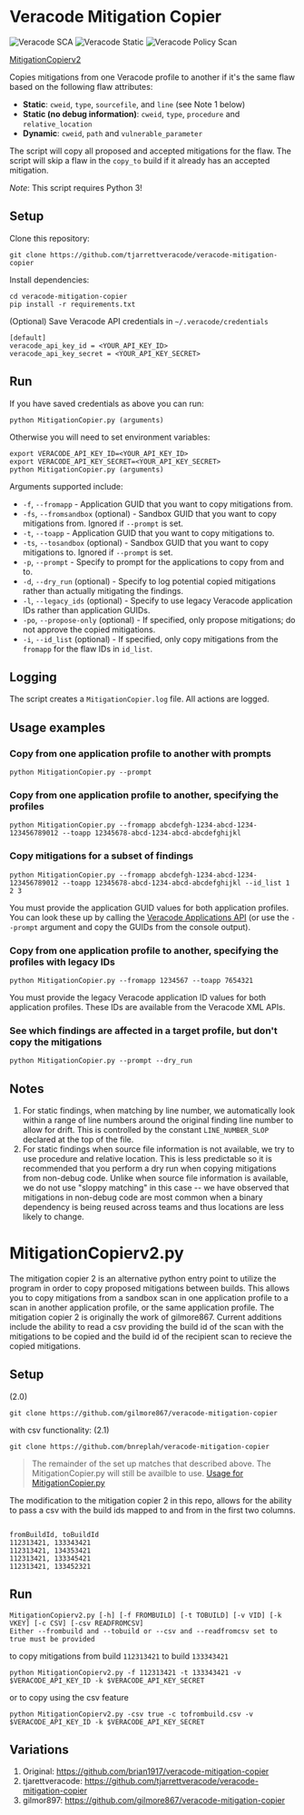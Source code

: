 # Veracode Mitigation Copier


![ Veracode SCA ](https://github.com/bnreplah/veracode-mitigation-copier/.github/workflows/sca.yml/badge.svg)
![ Veracode Static ](https://github.com/bnreplah/veracode-mitigation-copier/.github/workflows/pipeline-scan-py.yml/badge.svg)
![ Veracode Policy Scan ](https://github.com/bnreplah/veracode-mitigation-copier/.github/workflows/policyscan.yml/badge.svg)


[MitigationCopierv2](#mitigationcopierv2py)

Copies mitigations from one Veracode profile to another if it's the same flaw based on the following flaw attributes:

- **Static**: `cweid`, `type`, `sourcefile`, and `line` (see Note 1 below)
- **Static (no debug information)**: `cweid`, `type`, `procedure` and `relative_location`
- **Dynamic**: `cweid`, `path` and `vulnerable_parameter`

The script will copy all proposed and accepted mitigations for the flaw. The script will skip a flaw in the `copy_to` build if it already has an accepted mitigation.

*Note*: This script requires Python 3!

## Setup

Clone this repository:

    git clone https://github.com/tjarrettveracode/veracode-mitigation-copier

Install dependencies:

    cd veracode-mitigation-copier
    pip install -r requirements.txt

(Optional) Save Veracode API credentials in `~/.veracode/credentials`

    [default]
    veracode_api_key_id = <YOUR_API_KEY_ID>
    veracode_api_key_secret = <YOUR_API_KEY_SECRET>

## Run

If you have saved credentials as above you can run:

    python MitigationCopier.py (arguments)

Otherwise you will need to set environment variables:

    export VERACODE_API_KEY_ID=<YOUR_API_KEY_ID>
    export VERACODE_API_KEY_SECRET=<YOUR_API_KEY_SECRET>
    python MitigationCopier.py (arguments)

Arguments supported include:

- `-f`, `--fromapp` - Application GUID that you want to copy mitigations from.
- `-fs`, `--fromsandbox` (optional) - Sandbox GUID that you want to copy mitigations from. Ignored if `--prompt` is set.
- `-t`, `--toapp` - Application GUID that you want to copy mitigations to.
- `-ts`, `--tosandbox` (optional) - Sandbox GUID that you want to copy mitigations to. Ignored if `--prompt` is set.
- `-p`, `--prompt` - Specify to prompt for the applications to copy from and to.
- `-d`, `--dry_run` (optional) - Specify to log potential copied mitigations rather than actually mitigating the findings.
- `-l`, `--legacy_ids` (optional) - Specify to use legacy Veracode application IDs rather than application GUIDs.
- `-po`, `--propose-only` (optional) - If specified, only propose mitigations; do not approve the copied mitigations.
- `-i`, `--id_list` (optional) - If specified, only copy mitigations from the `fromapp` for the flaw IDs in `id_list`.

## Logging

The script creates a `MitigationCopier.log` file. All actions are logged.

## Usage examples

### Copy from one application profile to another with prompts

    python MitigationCopier.py --prompt

### Copy from one application profile to another, specifying the profiles

    python MitigationCopier.py --fromapp abcdefgh-1234-abcd-1234-123456789012 --toapp 12345678-abcd-1234-abcd-abcdefghijkl

### Copy mitigations for a subset of findings

    python MitigationCopier.py --fromapp abcdefgh-1234-abcd-1234-123456789012 --toapp 12345678-abcd-1234-abcd-abcdefghijkl --id_list 1 2 3

You must provide the application GUID values for both application profiles. You can look these up by calling the [Veracode Applications API](https://help.veracode.com/r/c_apps_intro) (or use the `--prompt` argument and copy the GUIDs from the console output).

### Copy from one application profile to another, specifying the profiles with legacy IDs

    python MitigationCopier.py --fromapp 1234567 --toapp 7654321

You must provide the legacy Veracode application ID values for both application profiles. These IDs are available from the Veracode XML APIs.

### See which findings are affected in a target profile, but don't copy the mitigations

    python MitigationCopier.py --prompt --dry_run


## Notes

1. For static findings, when matching by line number, we automatically look within a range of line numbers around the original finding line number to allow for drift. This is controlled by the constant `LINE_NUMBER_SLOP` declared at the top of the file.
2. For static findings when source file information is not available, we try to use procedure and relative location. This is less predictable so it is recommended that you perform a dry run when copying mitigations from non-debug code. Unlike when source file information is available, we do not use "sloppy matching" in this case -- we have observed that mitigations in non-debug code are most common when a binary dependency is being reused across teams and thus locations are less likely to change.


# MitigationCopierv2.py #

The mitigation copier 2 is an alternative python entry point to utilize the program in order to copy proposed mitigations between builds. This allows you to copy mitigations from a sandbox scan in one application profile to a scan in another application profile, or the same application profile. 
The mitigation copier 2 is originally the work of gilmore867. Current additions include the ability to read a csv providing the build id of the scan with the mitigations to be copied and the build id of the recipient scan to recieve the copied mitigations. 


## Setup ##

(2.0)
```
git clone https://github.com/gilmore867/veracode-mitigation-copier
```
with csv functionality: (2.1)
```
git clone https://github.com/bnreplah/veracode-mitigation-copier
```

> The remainder of the set up matches that described above. The MitigationCopier.py will still be availble to use. [Usage for MitigationCopier.py](#Veracode-Mitigation-Copier##Run)

The modification to the mitigation copier 2 in this repo, allows for the ability to pass a csv with the build ids mapped to and from in the first two columns.

```csv

fromBuildId, toBuildId
112313421, 133343421
112313421, 134353421
112313421, 133345421
112313421, 133452321 
```

## Run ##

```shell
MitigationCopierv2.py [-h] [-f FROMBUILD] [-t TOBUILD] [-v VID] [-k VKEY] [-c CSV] [-csv READFROMCSV]
Either --frombuild and --tobuild or --csv and --readfromcsv set to true must be provided
```

to copy mitigations from build `112313421` to build `133343421`
```
python MitigationCopierv2.py -f 112313421 -t 133343421 -v $VERACODE_API_KEY_ID -k $VERACODE_API_KEY_SECRET 
```
or to copy using the csv feature


```shell
python MitigationCopierv2.py -csv true -c tofrombuild.csv -v $VERACODE_API_KEY_ID -k $VERACODE_API_KEY_SECRET 
```



## Variations

1. Original: https://github.com/brian1917/veracode-mitigation-copier
2. tjarettveracode: https://github.com/tjarrettveracode/veracode-mitigation-copier
3. gilmor897: https://github.com/gilmore867/veracode-mitigation-copier

